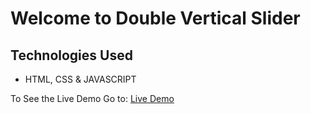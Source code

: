 # Welcome to Double Vertical Slider

## Technologies Used
- HTML, CSS & JAVASCRIPT

To See the Live Demo Go to: [Live Demo](https://pnsvn3035.github.io/double-vertical-slider/)
